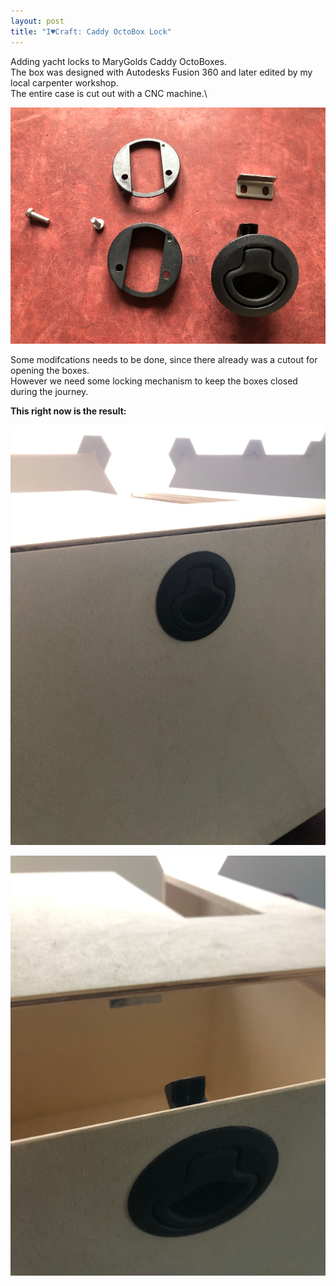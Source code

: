 ```yaml
---
layout: post
title: "I♥Craft: Caddy OctoBox Lock"
---
```


Adding yacht locks to MaryGolds Caddy OctoBoxes.\
The box was designed with Autodesks Fusion 360 and later edited by my local carpenter workshop. \
The entire case is cut out with a CNC machine.\

 
![Push Lock](/assets/pix/Push_Lock.JPG)

Some modifcations needs to be done, since there already was a cutout for opening the boxes.\
However we need some locking mechanism to keep the boxes closed during the journey.

**This right now is the result:**

![Caddy Box Closed](/assets/pix/Caddy-Box_closed.JPG)

![Caddy Box Opened](/assets/pix/Caddy-Box_open.JPG)